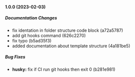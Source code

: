 #### 1.0.0 (2023-02-03)

##### Documentation Changes

*  fix identation in folder structure code block (a72a5787)
*  add git hooks command (626c2270)
*  fix typo (b5ad35f3)
*  added documentation about template structure (4a181be5)

##### Bug Fixes

* **husky:**  fix if CI run git hooks then exit 0 (b281e981)

